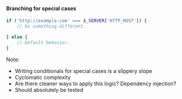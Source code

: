 #### Branching for special cases

```php
if ('http://example.com' === $_SERVER['HTTP_HOST']) {
	// Do something different.

} else {
	// Default behavior.
}
```

Note:

- Writing conditionals for special cases is a slippery slope
- Cyclomatic complexity
- Are there cleaner ways to apply this logic? Dependency injection?
- Should absolutely be tested
